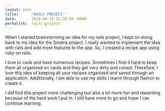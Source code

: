 ```yaml
---
layout: post
title:      "RAILS PROJECT "
date:       2019-08-19 15:34:59 +0000
permalink:  rails_project
---
```



When I started brainstorming an idea for my rails project, I kept on doing back to my idea for the Sinatra project. I really wanted to implement the idea with rails and add more features to the app. So, I created a recipe app using ruby on rails. 

I love to cook and have numerous recipes. Sometimes I find it hard to keep them all organized on cards and they get very dirty and ruined. Therefore, I love this idea of keeping all your recipes organized and saved through an application. Additionally, I am able to use my skills I learnt through flatiron to create it. 

I did find this project more challenging but also a lot more fun and rewarding because of the hard work I put in.
I still have more to go and hope I can continue learning.  

